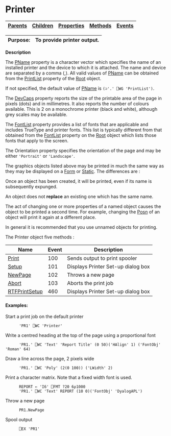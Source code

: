 




<h1 class="heading"><span class="name">Printer</span></h1>

| [Parents](../ParentLists/Printer.htm) | [Children](../ChildLists/Printer.htm) | [Properties](../PropLists/Printer.htm) | [Methods](../MethodLists/Printer.htm) | [Events](../EventLists/Printer.htm) |
| --- | --- | --- | --- | ---  |


| Purpose: | To provide printer output. |
| --- | ---  |


**Description**


The [PName](../a-z/pname.md) property is a character vector which specifies the name of an installed printer and the device to which it is attached. The name and device are separated by a comma (,). All valid values of [PName](../a-z/pname.md) can be obtained from the [PrintList](../a-z/printlist.md) property of the [Root](../a-z/root.md) object.



If not specified, the default value of [PName](../a-z/pname.md) is `(⊃'.' ⎕WG 'PrintList')`.


The [DevCaps](../a-z/devcaps.md) property reports the size of the printable area of the page in pixels (dots) and in millimetres. It also reports the number of colours available. This is 2 on a monochrome printer (black and white), although grey scales may be available.


The [FontList](../a-z/fontlist.md) property provides a list of fonts that are applicable and includes TrueType and printer fonts. This list is typically different from that obtained from the [FontList](../a-z/fontlist.md) property on the [Root](../a-z/root.md) object which lists those fonts that apply to the screen.


The Orientation property specifies the orientation of the page and may be either `'Portrait'` or `'Landscape'`.


The graphics objects listed above may be printed in much the same way as they may be displayed on a [Form](../a-z/form.md) or [Static](../a-z/static.md). The differences are :


Once an object has been created, it will be printed, even if its name is subsequently expunged.


An object does not **replace** an existing one which has the same name.


The act of changing one or more properties of a named object causes the object to be printed a second time. For example, changing the [Posn](../a-z/posn.md) of an object will print it again at a different place.


In general it is recommended that you use unnamed objects for printing.


The Printer object five methods :


| Name | Event | Description |
| --- | --- | ---  |
| [Print](../a-z/print.md) | 100 | Sends output to print spooler |
| [Setup](../a-z/setup.md) | 101 | Displays Printer Set-up dialog box |
| [NewPage](../a-z/newpage.md) | 102 | Throws a new page |
| [Abort](../a-z/abort.md) | 103 | Aborts the print job |
| [RTFPrintSetup](../a-z/rtfprintsetup.md) | 460 | Displays Printer Set-up dialog box |

#### Examples:


Start a print job on the default printer
```apl
      'PR1' ⎕WC 'Printer'
```


Write a centred heading at the top of the page using a proportional font
```apl
      'PR1.' ⎕WC 'Text' 'Report Title' (0 50)('HAlign' 1) ('FontObj' 'Roman' 64)
```


Draw a line across the page, 2 pixels wide
```apl
      'PR1.' ⎕WC 'Poly' (2(0 100)) ('LWidth' 2)
```


Print a character matrix. Note that a fixed width font is used.
```apl
      REPORT ← 'I6' ⎕FMT ?20 6⍴1000
      'PR1.' ⎕WC 'Text' REPORT (10 0)('FontObj' 'DyalogAPL')
```


Throw a new page
```apl
      PR1.NewPage
```


Spool output
```apl
      ⎕EX 'PR1'
```


